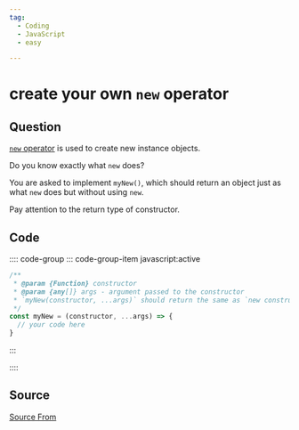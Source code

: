 ```yaml
---
tag:
  - Coding
  - JavaScript
  - easy

---
```

  
# create your own `new` operator

## Question
[`new` operator](https://developer.mozilla.org/en-US/docs/Web/JavaScript/Reference/Operators/new) is used to create new instance objects.

Do you know exactly what `new` does?

You are asked to implement `myNew()`, which should return an object just as what `new` does but without using `new`.

Pay attention to the return type of constructor.

## Code
:::: code-group
::: code-group-item javascript:active
```javascript
/**
 * @param {Function} constructor
 * @param {any[]} args - argument passed to the constructor
 * `myNew(constructor, ...args)` should return the same as `new constructor(...args)`
 */
const myNew = (constructor, ...args) => {
  // your code here
}
```
:::
    
::::



##  Source
[Source From](https://bigfrontend.dev/problem/create-your-own-new-operator)

  